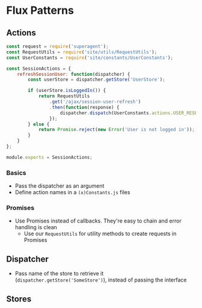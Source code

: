 # Flux Patterns

## Actions
```javascript
const request = require('superagent');
const RequestUtils = require('site/utils/RequestUtils');
const UserConstants = require('site/constants/UserConstants');

const SessionActions = {
    refreshSessionUser: function(dispatcher) {
        const userStore = dispatcher.getStore('UserStore');

        if (userStore.isLoggedIn()) {
            return RequestUtils
                .get('/ajax/session-user-refresh')
                .then(function(response) {
                    dispatcher.dispatch(UserConstants.actions.USER_RESET_INFO, response.body);
                });
        } else {
            return Promise.reject(new Error('User is not logged in'));
        }
    }
};

module.exports = SessionActions;

```
### Basics
* Pass the dispatcher as an argument
* Define action names in a ```(x)Constants.js``` files

### Promises
* Use Promises instead of callbacks. They're easy to chain and error handling is clean
  * Use our ```RequestUtils``` for utility methods to create requests in Promises

## Dispatcher
* Pass name of the store to retrieve it (```dispatcher.getStore('SomeStore')```), instead of passing the interface

## Stores
